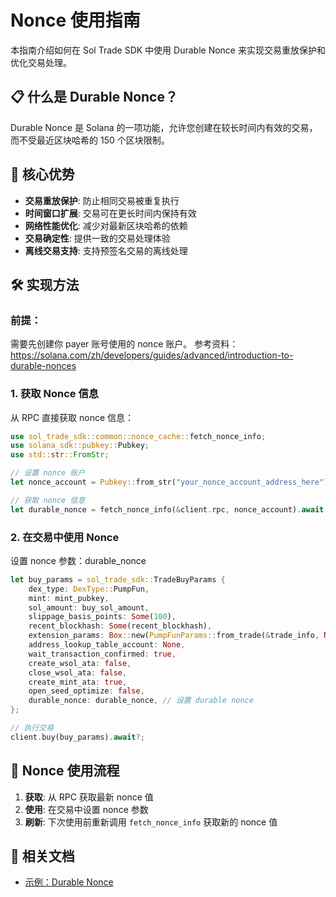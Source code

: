 # Nonce 使用指南

本指南介绍如何在 Sol Trade SDK 中使用 Durable Nonce 来实现交易重放保护和优化交易处理。

## 📋 什么是 Durable Nonce？

Durable Nonce 是 Solana 的一项功能，允许您创建在较长时间内有效的交易，而不受最近区块哈希的 150 个区块限制。

## 🚀 核心优势

- **交易重放保护**: 防止相同交易被重复执行
- **时间窗口扩展**: 交易可在更长时间内保持有效
- **网络性能优化**: 减少对最新区块哈希的依赖
- **交易确定性**: 提供一致的交易处理体验
- **离线交易支持**: 支持预签名交易的离线处理

## 🛠️ 实现方法

### 前提：

需要先创建你 payer 账号使用的 nonce 账户。
参考资料： https://solana.com/zh/developers/guides/advanced/introduction-to-durable-nonces

### 1. 获取 Nonce 信息

从 RPC 直接获取 nonce 信息：

```rust
use sol_trade_sdk::common::nonce_cache::fetch_nonce_info;
use solana_sdk::pubkey::Pubkey;
use std::str::FromStr;

// 设置 nonce 账户
let nonce_account = Pubkey::from_str("your_nonce_account_address_here")?;

// 获取 nonce 信息
let durable_nonce = fetch_nonce_info(&client.rpc, nonce_account).await;
```

### 2. 在交易中使用 Nonce

设置 nonce 参数：durable_nonce

```rust
let buy_params = sol_trade_sdk::TradeBuyParams {
    dex_type: DexType::PumpFun,
    mint: mint_pubkey,
    sol_amount: buy_sol_amount,
    slippage_basis_points: Some(100),
    recent_blockhash: Some(recent_blockhash),
    extension_params: Box::new(PumpFunParams::from_trade(&trade_info, None)),
    address_lookup_table_account: None,
    wait_transaction_confirmed: true,
    create_wsol_ata: false,
    close_wsol_ata: false,
    create_mint_ata: true,
    open_seed_optimize: false,
    durable_nonce: durable_nonce, // 设置 durable nonce
};

// 执行交易
client.buy(buy_params).await?;
```

## 🔄 Nonce 使用流程

1. **获取**: 从 RPC 获取最新 nonce 值
2. **使用**: 在交易中设置 nonce 参数
3. **刷新**: 下次使用前重新调用 `fetch_nonce_info` 获取新的 nonce 值

## 🔗 相关文档

- [示例：Durable Nonce](../examples/nonce_cache/)
